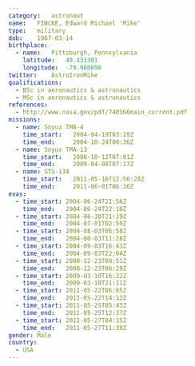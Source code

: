```yaml
---
category:	astronaut
name:	FINCKE, Edward Michael 'Mike'
type:	military
dob:	1967-03-14
birthplace:
  - name:	Pittsburgh, Pennsylvania
    latitude:	40.431301
    longitude:	-79.980698
twitter:	AstroIronMike
qualifications:
  - BSc in aeronautics & astronautics
  - MSc in aeronautics & astronautics
references:
  - http://www.nasa.gov/pdf/740566main_current.pdf
missions:
  - name: Soyuz TMA-4
    time_start:   2004-04-19T03:19Z
    time_end:     2004-10-24T00:36Z
  - name: Soyuz TMA-13
    time_start:   2008-10-12T07:01Z
    time_end:     2009-04-08T07:17Z
  - name: STS-134
    time_start:   2011-05-16T12:56:28Z
    time_end:     2011-06-01T06:36Z
evas:
  - time_start: 2004-06-24T21:56Z
    time_end:   2004-06-24T22:10Z
  - time_start: 2004-06-30T21:19Z
    time_end:   2004-07-01T02:59Z
  - time_start: 2004-08-03T06:58Z
    time_end:   2004-08-03T11:28Z
  - time_start: 2004-09-03T16:43Z
    time_end:   2004-09-03T22:04Z
  - time_start: 2008-12-23T00:51Z
    time_end:   2008-12-23T06:29Z
  - time_start: 2009-03-10T16:22Z
    time_end:   2009-03-10T21:11Z
  - time_start: 2011-05-22T06:05Z
    time_end:   2011-05-22T14:12Z
  - time_start: 2011-05-25T05:43Z
    time_end:   2011-05-25T12:37Z
  - time_start: 2011-05-27T04:15Z
    time_end:   2011-05-27T11:39Z
gender:	Male
country:
  - USA
---
```

